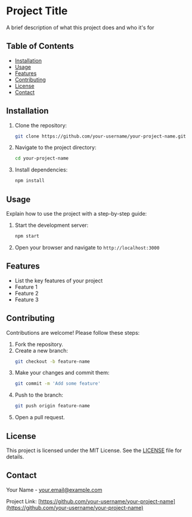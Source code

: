 # Project Title

A brief description of what this project does and who it's for

## Table of Contents

- [Installation](#installation)
- [Usage](#usage)
- [Features](#features)
- [Contributing](#contributing)
- [License](#license)
- [Contact](#contact)

## Installation

1. Clone the repository:
    ```bash
    git clone https://github.com/your-username/your-project-name.git
    ```
2. Navigate to the project directory:
    ```bash
    cd your-project-name
    ```
3. Install dependencies:
    ```bash
    npm install
    ```

## Usage

Explain how to use the project with a step-by-step guide:

1. Start the development server:
    ```bash
    npm start
    ```
2. Open your browser and navigate to `http://localhost:3000`

## Features

- List the key features of your project
- Feature 1
- Feature 2
- Feature 3

## Contributing

Contributions are welcome! Please follow these steps:

1. Fork the repository.
2. Create a new branch:
    ```bash
    git checkout -b feature-name
    ```
3. Make your changes and commit them:
    ```bash
    git commit -m 'Add some feature'
    ```
4. Push to the branch:
    ```bash
    git push origin feature-name
    ```
5. Open a pull request.

## License

This project is licensed under the MIT License. See the [LICENSE](LICENSE) file for details.

## Contact

Your Name - [your.email@example.com](mailto:your.email@example.com)

Project Link: [https://github.com/your-username/your-project-name](https://github.com/your-username/your-project-name)
